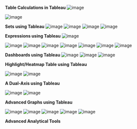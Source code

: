 **Table Calculations in Tableau**
![image](https://github.com/princit/Data_Analysis_and_Bussiness_Intelligence/assets/29123911/e10efbf2-7bc9-4a82-809f-d86762c12274)

![image](https://github.com/princit/Data_Analysis_and_Bussiness_Intelligence/assets/29123911/f0a09154-70c7-4425-8648-1c7a637401bb)

**Sets using Tableau**
![image](https://github.com/princit/Data_Analysis_and_Bussiness_Intelligence/assets/29123911/6309d840-c299-4d9a-9b92-677bc01d12b9)
![image](https://github.com/princit/Data_Analysis_and_Bussiness_Intelligence/assets/29123911/87c1c078-358d-45f5-b796-3b3c935f0b5b)
![image](https://github.com/princit/Data_Analysis_and_Bussiness_Intelligence/assets/29123911/f051c07d-2c00-4f57-b552-afe9f7032b06)
![image](https://github.com/princit/Data_Analysis_and_Bussiness_Intelligence/assets/29123911/8a3af946-561c-4a77-abab-a6bc964d530a)

**Expressions using Tableau**
![image](https://github.com/princit/Data_Analysis_and_Bussiness_Intelligence/assets/29123911/ecfc0dc3-85f2-4b62-82d3-96c2b10b27b7)

 ![image](https://github.com/princit/Data_Analysis_and_Bussiness_Intelligence/assets/29123911/faab0a33-fab7-47a8-b9af-cfee9482cc54)
![image](https://github.com/princit/Data_Analysis_and_Bussiness_Intelligence/assets/29123911/a66a88f7-1467-46ba-b76c-10c6da8405ba)
![image](https://github.com/princit/Data_Analysis_and_Bussiness_Intelligence/assets/29123911/2aafad00-d4ae-4f7f-94a8-4fb81f971a91)
![image](https://github.com/princit/Data_Analysis_and_Bussiness_Intelligence/assets/29123911/a3d2a13f-f040-4acf-8991-96986e69f60a)
![image](https://github.com/princit/Data_Analysis_and_Bussiness_Intelligence/assets/29123911/9dfd9b0f-5a95-4904-965a-80a8dbf490bb)
![image](https://github.com/princit/Data_Analysis_and_Bussiness_Intelligence/assets/29123911/dc0ce446-04c6-4fc0-a255-5f8a5d7a6cca)
![image](https://github.com/princit/Data_Analysis_and_Bussiness_Intelligence/assets/29123911/61768720-ecef-4c9c-9e0c-1f2952cf5128)

**Dashboards using Tableau**
![image](https://github.com/princit/Data_Analysis_and_Bussiness_Intelligence/assets/29123911/2259f65b-3afb-4810-a053-eee30f3ab58c)
![image](https://github.com/princit/Data_Analysis_and_Bussiness_Intelligence/assets/29123911/d8fb67c6-a18b-4432-b394-9f4b1be36374)
![image](https://github.com/princit/Data_Analysis_and_Bussiness_Intelligence/assets/29123911/d96ac2ef-3e97-4a9d-9095-35b8001b7757)


**Highlight/Heatmap Table using Tableau**

![image](https://github.com/princit/Data_Analysis_and_Bussiness_Intelligence/assets/29123911/fb922261-6c80-45b1-b402-8deb3e671380)
![image](https://github.com/princit/Data_Analysis_and_Bussiness_Intelligence/assets/29123911/14628481-e84e-4d2c-b899-b62e9e7aa157)

**A Dual-Axis using Tableau**

![image](https://github.com/princit/Data_Analysis_and_Bussiness_Intelligence/assets/29123911/086149a6-b1d8-4b84-ac5f-3a1897419c98)
![image](https://github.com/princit/Data_Analysis_and_Bussiness_Intelligence/assets/29123911/33ec05ce-65da-4b58-a885-8e582d1b9928)

**Advanced Graphs using Tableau**

![image](https://github.com/princit/Data_Analysis_and_Bussiness_Intelligence/assets/29123911/bd79d33f-7750-4f3d-9e69-cc6f84ca1080)
![image](https://github.com/princit/Data_Analysis_and_Bussiness_Intelligence/assets/29123911/0eac8784-4419-4589-bbae-9b5f80f97dca)
![image](https://github.com/princit/Data_Analysis_and_Bussiness_Intelligence/assets/29123911/2da74f14-73de-4d3f-90c2-8bb06225d07c)
![image](https://github.com/princit/Data_Analysis_and_Bussiness_Intelligence/assets/29123911/3deb8549-6a07-417d-9ba4-db3484aaab18)
![image](https://github.com/princit/Data_Analysis_and_Bussiness_Intelligence/assets/29123911/c64e4a53-e30e-4809-8821-5690d93d8483)

**Advanced Analytical Tools**


